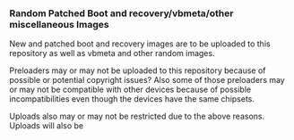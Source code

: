 ### Random Patched Boot and recovery/vbmeta/other miscellaneous Images
New and patched boot and recovery images are to be uploaded to this repository as well as vbmeta and other random images.

Preloaders may or may not be uploaded to this repository because of possible or potential copyright issues? Also some of those preloaders may or may not be compatible with other devices because of possible incompatibilities even though the devices have the same chipsets.

Uploads also may or may not be restricted due to the above reasons. Uploads will also be 
